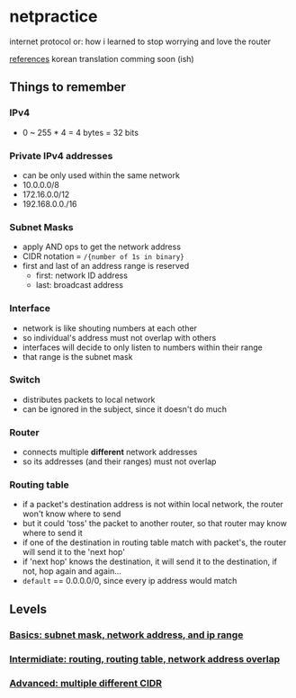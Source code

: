 # netpractice

internet protocol or: how i learned to stop worrying and love the router


[references](https://github.com/lpaube/NetPractice)
korean translation comming soon (ish)


## Things to remember

### IPv4

- 0 ~ 255 * 4 = 4 bytes = 32 bits

### Private IPv4 addresses

- can be only used within the same network
- 10.0.0.0/8
- 172.16.0.0/12
- 192.168.0.0./16

### Subnet Masks

- apply AND ops to get the network address
- CIDR notation = `/{number of 1s in binary}`
- first and last of an address range is reserved
  - first: network ID address
  - last: broadcast address

### Interface

- network is like shouting numbers at each other
- so individual's address must not overlap with others
- interfaces will decide to only listen to numbers within their range
- that range is the subnet mask

### Switch
- distributes packets to local network
- can be ignored in the subject, since it doesn't do much

### Router
- connects multiple **different** network addresses
- so its addresses (and their ranges) must not overlap

### Routing table
- if a packet's destination address is not within local network, the router won't know where to send
- but it could 'toss' the packet to another router, so that router may know where to send it
- if one of the destination in routing table match with packet's, the router will send it to the 'next hop'
- if 'next hop' knows the destination, it will send it to the destination, if not, hop again and again...
- `default` == 0.0.0.0/0, since every ip address would match

## Levels

### [Basics: subnet mask, network address, and ip range](doc/basic.md)

### [Intermidiate: routing, routing table, network address overlap](doc/intermediate.md)

### [Advanced: multiple different CIDR](doc/advanced.md)
